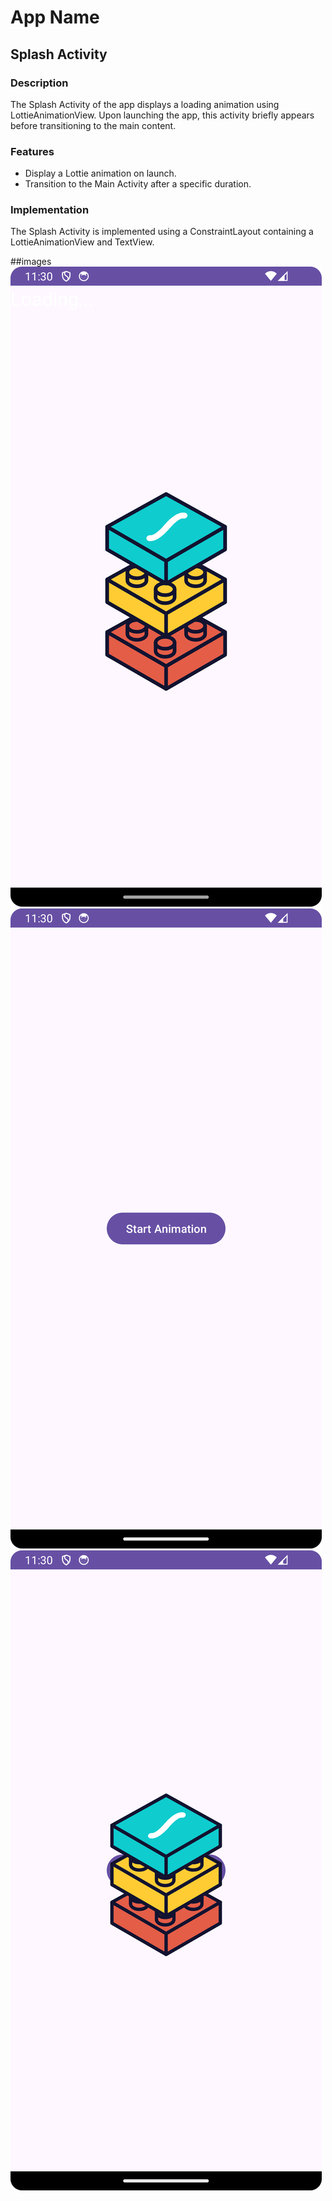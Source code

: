 # App Name

## Splash Activity

### Description
The Splash Activity of the app displays a loading animation using LottieAnimationView. Upon launching the app, this activity briefly appears before transitioning to the main content.

### Features
- Display a Lottie animation on launch.
- Transition to the Main Activity after a specific duration.

### Implementation
The Splash Activity is implemented using a ConstraintLayout containing a LottieAnimationView and TextView.

##images
![splash screen ](images/s1.png)
![home screen ](images/s2.png)
![after clcik event  ](images/s3.png)




